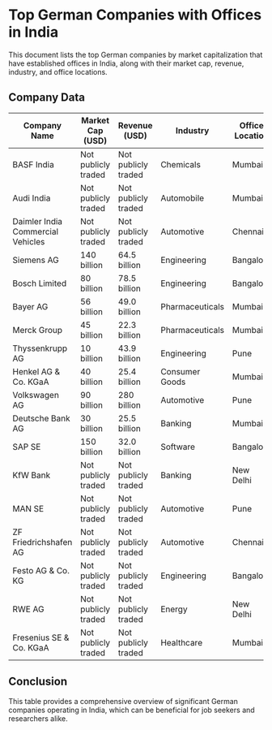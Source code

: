 # Top German Companies with Offices in India

This document lists the top German companies by market capitalization that have established offices in India, along with their market cap, revenue, industry, and office locations.

## Company Data

| **Company Name**                  | **Market Cap (USD)** | **Revenue (USD)**   | **Industry**    | **Office Location** |
| --------------------------------- | -------------------- | ------------------- | --------------- | ------------------- |
| BASF India                        | Not publicly traded  | Not publicly traded | Chemicals       | Mumbai              |
| Audi India                        | Not publicly traded  | Not publicly traded | Automobile      | Mumbai              |
| Daimler India Commercial Vehicles | Not publicly traded  | Not publicly traded | Automotive      | Chennai             |
| Siemens AG                        | 140 billion          | 64.5 billion        | Engineering     | Bangalore           |
| Bosch Limited                     | 80 billion           | 78.5 billion        | Engineering     | Bangalore           |
| Bayer AG                          | 56 billion           | 49.0 billion        | Pharmaceuticals | Mumbai              |
| Merck Group                       | 45 billion           | 22.3 billion        | Pharmaceuticals | Mumbai              |
| Thyssenkrupp AG                   | 10 billion           | 43.9 billion        | Engineering     | Pune                |
| Henkel AG & Co. KGaA              | 40 billion           | 25.4 billion        | Consumer Goods  | Mumbai              |
| Volkswagen AG                     | 90 billion           | 280 billion         | Automotive      | Pune                |
| Deutsche Bank AG                  | 30 billion           | 25.5 billion        | Banking         | Mumbai              |
| SAP SE                            | 150 billion          | 32.0 billion        | Software        | Bangalore           |
| KfW Bank                          | Not publicly traded  | Not publicly traded | Banking         | New Delhi           |
| MAN SE                            | Not publicly traded  | Not publicly traded | Automotive      | Pune                |
| ZF Friedrichshafen AG             | Not publicly traded  | Not publicly traded | Automotive      | Chennai             |
| Festo AG & Co. KG                 | Not publicly traded  | Not publicly traded | Engineering     | Bangalore           |
| RWE AG                            | Not publicly traded  | Not publicly traded | Energy          | New Delhi           |
| Fresenius SE & Co. KGaA           | Not publicly traded  | Not publicly traded | Healthcare      | Mumbai              |

## Conclusion

This table provides a comprehensive overview of significant German companies operating in India, which can be beneficial for job seekers and researchers alike.
